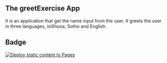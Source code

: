 ## The greetExercise App
It is an application that get the name input from the user. It greets the user in three languages, isiXhosa, Sotho and English.

 ## Badge
 [![Deploy static content to Pages](https://github.com/tommyshado/greetings2/actions/workflows/static.yml/badge.svg)](https://github.com/tommyshado/greetings2/actions/workflows/static.yml)
